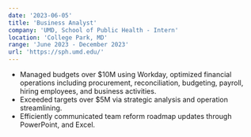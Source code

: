 ```yaml
---
date: '2023-06-05'
title: 'Business Analyst'
company: 'UMD, School of Public Health - Intern'
location: 'College Park, MD'
range: 'June 2023 - December 2023'
url: 'https://sph.umd.edu/'
---
```



- Managed budgets over $10M using Workday, optimized financial operations including procurement, reconciliation, budgeting, payroll, hiring employees, and business activities.
- Exceeded targets over $5M via strategic analysis and operation streamlining. 
- Efficiently communicated team reform roadmap updates through PowerPoint, and Excel. 








